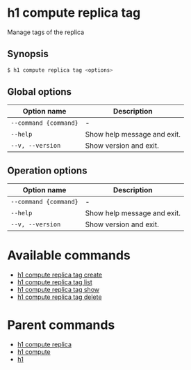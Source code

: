 
# h1 compute replica tag

Manage tags of the replica

## Synopsis

```bash
$ h1 compute replica tag <options>
```

## Global options

| Option name               | Description                 |
| ------------------------- | --------------------------- |
| ```--command {command}``` | -                           |
| ```--help```              | Show help message and exit. |
| ```--v, --version```      | Show version and exit.      |

## Operation options

| Option name               | Description                 |
| ------------------------- | --------------------------- |
| ```--command {command}``` | -                           |
| ```--help```              | Show help message and exit. |
| ```--v, --version```      | Show version and exit.      |

# Available commands

* [h1 compute replica tag create](./create/README.md)
* [h1 compute replica tag list](./list/README.md)
* [h1 compute replica tag show](./show/README.md)
* [h1 compute replica tag delete](./delete/README.md)

# Parent commands

* [h1 compute replica](./../README.md)
* [h1 compute](./../../README.md)
* [h1](./../../../README.md)
